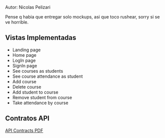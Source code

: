 Autor: Nicolas Pelizari

Pense q habia que entregar solo mockups, asi que toco rushear, sorry si se ve horrible.

## Vistas Implementadas
- Landing page
- Home page
- LogIn page
- SignIn page
- See courses as students
- See course attendance as student
- Add course
- Delete course
- Add student to course
- Remove student from course
- Take attendance by course
## Contratos API
[API Contracts PDF](https://github.com/mochaccin/intranet-front/blob/main/Contratos%20API%20Intranet.pdf)
